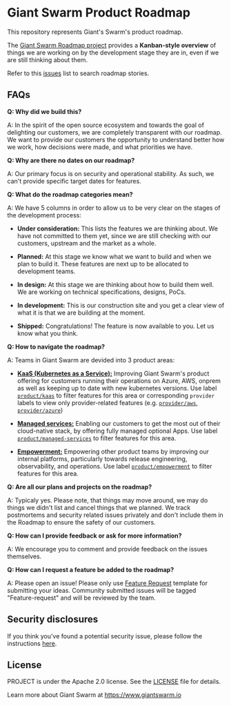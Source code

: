 # Giant Swarm Product Roadmap

This repository represents Giant's Swarm's product roadmap.

The [Giant Swarm Roadmap project](https://github.com/giantswarm/roadmap/projects/1) provides a **Kanban-style overview** of  things we are working on by the development stage they are in, even if we are still thinking about them.

Refer to this [issues](https://github.com/giantswarm/roadmap/issues) list to search roadmap stories.

## FAQs
**Q: Why did we build this?**

A: In the spirit of the open source ecosystem and towards the goal of delighting our customers, we are completely transparent with our roadmap. We want to provide our customers the opportunity to understand better how we work, how decisions were made, and what priorities we have.

**Q: Why are there no dates on our roadmap?**

A: Our primary focus is on security and operational stability. As such, we can't provide specific target dates for features.

**Q: What do the roadmap categories mean?**

A: We have 5 columns in order to allow us to be very clear on the stages of the development process:

- **Under consideration:**
This lists the features we are thinking about. We have not committed to them yet, since we are still checking with our customers, upstream and the market as a whole.

- **Planned:**
At this stage we know what we want to build and when we plan to build it. These features are next up to be allocated to development teams.

- **In design:**
At this stage we are thinking about how to build them well. We are working on technical specifications, designs, PoCs.

- **In development:**
This is our construction site and you get a clear view of what it is that we are building at the moment.

- **Shipped:**
Congratulations! The feature is now available to you. Let us know what you think.

**Q: How to navigate the roadmap?**

A: Teams in Giant Swarm are devided into 3 product areas:

- [**KaaS (Kubernetes as a Service):**](https://github.com/giantswarm/roadmap/projects/1?fullscreen=true&card_filter_query=label%3Aproduct%2Fkaas)
Improving Giant Swarm's product offering for customers running their operations on Azure, AWS, onprem as well as keeping up to date with new kubernetes versions. Use label [`product/kaas`](https://github.com/giantswarm/roadmap/projects/1?fullscreen=true&card_filter_query=label%3Aproduct%2Fkaas) to filter features for this area or corresponding `provider` labels to view only provider-related features (e.g. [`provider/aws`](https://github.com/giantswarm/roadmap/projects/1?fullscreen=true&card_filter_query=label%3Aprovider%2Faws), [`provider/azure`](https://github.com/giantswarm/roadmap/projects/1?fullscreen=true&card_filter_query=label%3Aprovider%2Fazure))

- [**Managed services:**](https://github.com/giantswarm/roadmap/projects/1?fullscreen=true&card_filter_query=label%3Aproduct%2Fmanaged-services)
Enabling our customers to get the most out of their cloud-native stack, by offering fully managed optional Apps. Use label [`product/managed-services`](https://github.com/giantswarm/roadmap/projects/1?fullscreen=true&card_filter_query=label%3Aproduct%2Fmanaged-services) to filter features for this area.

- [**Empowerment:**](https://github.com/giantswarm/roadmap/projects/1?fullscreen=true&card_filter_query=label%3Aproduct%2Fempowerment) 
Empowering other product teams by improving our internal platforms, particularly towards release engineering, observability, and operations. Use label [`product/empowerment`](https://github.com/giantswarm/roadmap/projects/1?fullscreen=true&card_filter_query=label%3Aproduct%2Fempowerment) to filter features for this area.

**Q: Are all our plans and projects on the roadmap?**

A: Typicaly yes. Please note, that things may move around, we may do things we didn't list and cancel things that we planned.
We track postmortems and security related issues privately and don't include them in the Roadmap to ensure the safety of our customers.

**Q: How can I provide feedback or ask for more information?**

A: We encourage you to comment and provide feedback on the issues themselves.

**Q: How can I request a feature be added to the roadmap?**

A: Please open an issue! Please only use [Feature Request](https://github.com/giantswarm/roadmap/issues/new?assignees=&labels=feature-request&template=feature_request.md&title=) template for submitting your ideas. Community submitted issues will be tagged "Feature-request" and will be reviewed by the team.

## Security disclosures

If you think you’ve found a potential security issue, please follow the instructions [here](https://www.giantswarm.io/responsible-disclosure).

## License

PROJECT is under the Apache 2.0 license. See the [LICENSE](LICENSE) file for details.

Learn more about Giant Swarm at https://www.giantswarm.io
